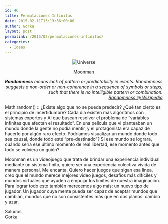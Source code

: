 ```yaml
---
id: 46
title: Permutaciones Infinitas
date: 2015-02-11T13:13:36+00:00
author: Gorka
layout: post
permalink: /2015/02/permutaciones-infinitas/
categories:
  - Ideas
---
```

<p style="text-align: center;">
  <img class="aligncenter size-medium wp-image-47" src="/wp-content/uploads/2015/02/universe-300x148.jpg" alt="Universe" width="300" height="148" srcset="/wp-content/uploads/2015/02/universe-300x148.jpg 300w, /wp-content/uploads/2015/02/universe-1024x506.jpg 1024w, /wp-content/uploads/2015/02/universe.jpg 1280w" sizes="(max-width: 300px) 100vw, 300px" />
</p>

<p style="text-align: center;">
  <a title="Moonman" href="http://www.wired.com/2015/02/moonman-videogame/" target="_blank">Moonman</a>
</p>

<p style="text-align: right;">
  <em><b>Randomness</b> means lack of pattern or predictability in events. Randomness suggests a non-order or non-coherence in a sequence of symbols or steps, such that there is no intelligible pattern or combination.<br /> <a title="Randomness" href="http://en.wikipedia.org/wiki/Randomness" target="_blank">Randomness @ Wikipedia</a></em>
</p>

<p style="text-align: left;">
  Math.random() :: ¿Existe algo que no se pueda predecir? ¿Qué tan cierto es el principio de incertidumbre? Cada día existen más algoritmos con sistemas expertos y AI que buscan resolver el problema de &#8220;variables infinitas que afectan el resultado&#8221;. En una película que vi planteaban un mundo donde la gente no podía mentir, y el protagonista era capaz de hacerlo por algún raro efecto. Podríamos visualizar un mundo donde todo sea causal, donde todo esté &#8220;pre-destinado&#8221;? Si ese mundo se lograra, cuándo sería ese último momento de real libertad, ese momento antes que todo se volviera un guión?
</p>

<p style="text-align: left;">
  Moonman es un videojuego que trata de brindar una experiencia individual mediante un sistema finito, quiere ser una experiencia colectiva vivida de manera personal. Me encanta. Quiero hacer juegos que sigan esa línea, creo que el mundo merece mejores video juegos, desafíos más difíciles y mundos virtuales que ayuden a empujar los límites de nuestra imaginación. Para lograr todo esto también merecemos algo más: un nuevo tipo de jugador. Un jugador cuya mente pueda ser capaz de aceptar mundos que cambian, mundos que no son consistentes más que en dos planos: cambio y azar.
</p>

<p style="text-align: left;">
  Saludos,<br /> Gorka
</p>
